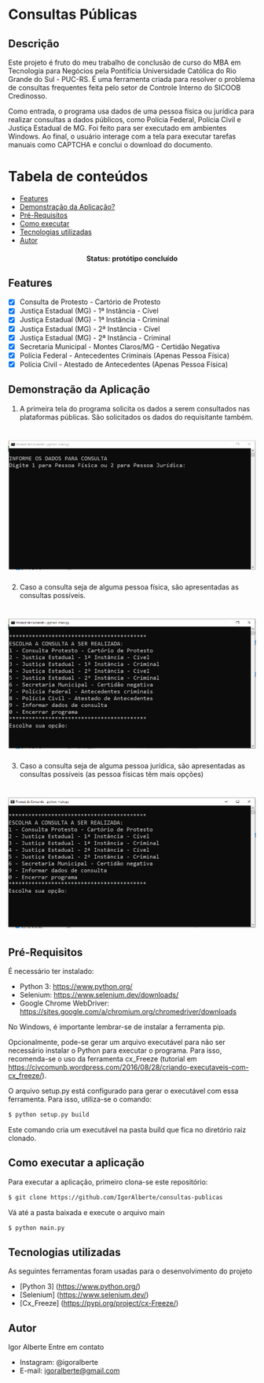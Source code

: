 # Consultas Públicas

## Descrição
Este projeto é fruto do meu trabalho de conclusão de curso
do MBA em Tecnologia para Negócios pela Pontifícia Universidade
Católica do Rio Grande do Sul - PUC-RS. É uma ferramenta
criada para resolver o problema de consultas frequentes feita
pelo setor de Controle Interno do SICOOB Credinosso. <br>

Como entrada, o programa usa dados de uma pessoa 
física ou jurídica para realizar consultas a dados públicos, 
como Polícia Federal, Polícia Civil e Justiça Estadual de MG. 
Foi feito para ser executado em ambientes Windows. Ao final, 
o usuário interage com a tela para executar tarefas manuais 
como CAPTCHA e conclui o download do documento.


Tabela de conteúdos
=================
<!--ts-->
   * [Features](#features)
   * [Demonstração da Aplicação?](#Demonstração-da-Aplicação)
   * [Pré-Requisitos](#Pré-Requisitos)
   * [Como executar](#Como-executar-a-aplicação)
   * [Tecnologias utilizadas](#Tecnologias-utilizadas)
   * [Autor](#Autor)
<!--te-->

<h4 align="center"> 
	Status: protótipo concluído
</h4>

## Features

- [x] Consulta de Protesto - Cartório de Protesto
- [x] Justiça Estadual (MG) - 1ª Instância - Cível
- [x] Justiça Estadual (MG) - 1ª Instância - Criminal
- [x] Justiça Estadual (MG) - 2ª Instância - Cível
- [x] Justiça Estadual (MG) - 2ª Instância - Criminal
- [x] Secretaria Municipal - Montes Claros/MG - Certidão Negativa
- [x] Polícia Federal - Antecedentes Criminais (Apenas Pessoa Física)
- [x] Polícia Civil - Atestado de Antecedentes (Apenas Pessoa Física)

## Demonstração da Aplicação
1) A primeira tela do programa solicita os dados a serem consultados
nas plataformas públicas. São solicitados os dados do requisitante
também.
<h1 align="center">
  <img alt="Tela inicial" title="#TelaInicial" src="screenshots/tela-inicial.PNG" />
</h1>

2) Caso a consulta seja de alguma pessoa física, são
apresentadas as consultas possíveis.

<h1 align="center">
  <img alt="Opções Pessoa Física" title="#OpcoesPF" src="screenshots/menu-opcoes-pf.PNG" />
</h1>

3) Caso a consulta seja de alguma pessoa jurídica, são
apresentadas as consultas possíveis (as pessoa físicas
   têm mais opções)
<h1 align="center">
  <img alt="Opções Pessoa Jurídica" title="#OpcoesPJ" src="screenshots/menu-opcoes-pj.PNG" />
</h1>

## Pré-Requisitos
É necessário ter instalado:
- Python 3: https://www.python.org/
- Selenium: https://www.selenium.dev/downloads/
- Google Chrome WebDriver: https://sites.google.com/a/chromium.org/chromedriver/downloads

No Windows, é importante lembrar-se de instalar a ferramenta
pip.

Opcionalmente, pode-se gerar um arquivo executável para
não ser necessário instalar o Python para executar o programa.
Para isso, recomenda-se o uso da ferramenta cx_Freeze (tutorial
em https://civcomunb.wordpress.com/2016/08/28/criando-executaveis-com-cx_freeze/).

O arquivo setup.py está configurado para gerar o executável
com essa ferramenta. Para isso, utiliza-se o comando:
```bash
$ python setup.py build
```

Este comando cria um executável na pasta build que fica
no diretório raiz clonado.

## Como executar a aplicação
Para executar a aplicação, primeiro clona-se este repositório:
```bash
$ git clone https://github.com/IgorAlberte/consultas-publicas
```

Vá até a pasta baixada e execute o arquivo main
```bash
$ python main.py
```

## Tecnologias utilizadas
As seguintes ferramentas foram usadas para o desenvolvimento
do projeto
- [Python 3] (https://www.python.org/)
- [Selenium] (https://www.selenium.dev/)
- [Cx_Freeze] (https://pypi.org/project/cx-Freeze/)

## Autor
Igor Alberte
Entre em contato
- Instagram: @igoralberte
- E-mail: igoralberte@gmail.com

